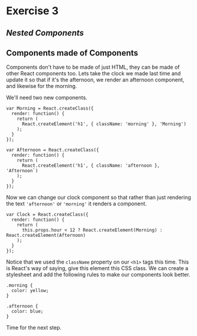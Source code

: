 # Exercise 3
_Nested Components_
---

## Components made of Components
Components don't have to be made of just HTML, they can be made of other React components too. Lets take the clock we made last time and update it so that if it's the afternoon, we render an afternoon component, and likewise for the morning.

We'll need two new components.

```
var Morning = React.createClass({
  render: function() {
    return (
      React.createElement('h1', { className: 'morning' }, 'Morning')
    );
  }
});

var Afternoon = React.createClass({
  render: function() {
    return (
      React.createElement('h1', { className: 'afternoon }, 'Afternoon`)
    );
  }
});
```

Now we can change our clock component so that rather than just rendering the text `'afternoon'` or `'morning'` it renders a component.

```
var Clock = React.createClass({
  render: function() {
    return (
      this.props.hour < 12 ? React.createElement(Morning) : React.createElement(Afternoon) 
    );
  }
});
```

Notice that we used the `className` property on our `<h1>` tags this time. This is React's way of saying, give this element this CSS class. We can create a stylesheet and add the following rules to make our components look better.

```
.morning {
  color: yellow;
}

.afternoon {
  color: blue;
}
```

Time for the next step.

